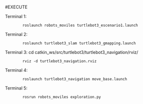 #EXECUTE


Terminal 1: 

            roslaunch robots_moviles turtlebot3_escenario1.launch

Terminal 2: 
            
            roslaunch turtlebot3_slam turtlebot3_gmapping.launch

Terminal 3: cd catkin_ws/src/turtlebot3/turtlebot3_navigation/rviz/

            rviz -d turtlebot3_navigation.rviz

Terminal 4: 

            roslaunch turtlebot3_navigation move_base.launch

Terminal 5: 

            rosrun robots_moviles exploration.py

